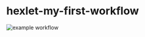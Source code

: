 # hexlet-my-first-workflow

![example workflow](https://github.com/github/docs/actions/workflows/say-hello.yml/badge.svg)

